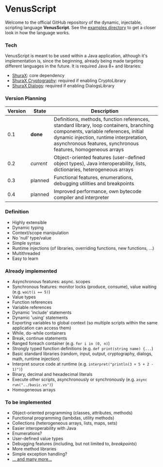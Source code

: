 # VenusScript
Welcome to the official GitHub repository of the dynamic, injectable, scripting language **VenusScript**.
See the [examples directory](https://github.com/BloodShura/VenusScript/tree/master/examples) to get a closer look in how the language works.

### Tech
VenusScript is meant to be used within a Java application, although it's implementation is, since the beginning, already being made targeting different languages in the future.
It is required Java 8+ and libraries:
- [ShuraX](todo): core dependency
- [ShuraX Cryptography](todo): required if enabling CryptoLibrary
- [ShuraX Dialogs](todo): required if enabling DialogsLibrary

### Version Planning
| Version | State     | Description             |
| ------- | --------- | ----------------------- |
| 0.1     | **done**  | Definitions, methods, function references, standard library, loop containers, branching components, variable references, initial dynamic injection, runtime interpretation, asynchronous features, synchronous features, homogeneous arrays |
| 0.2     | *current* | Object-oriented features (user-defined object types), Java interoperability, lists, dictionaries, heterogeneous arrays |
| 0.3     | planned   | Functional features, enumerations, debugging utilities and breakpoints |
| 0.4     | planned   | Improved performance, own bytecode compiler and interpreter |

### Definition
- Highly extensible
- Dynamic typing
- Context/scope manipulation
- No 'null' type/value
- Simple syntax
- Runtime injections (of libraries, overriding functions, new functions, ...)
- Multithreaded
- Easy to learn

### Already implemented
- Asynchronous features: async. scopes
- Synchronous features: monitor locks (produce, consume), value waiting (e.g. ```wait(i == 5)```)
- Value types
- Function references
- Variable references
- Dynamic 'include' statements
- Dynamic 'using' statements
- Exporting variables to global context (so multiple scripts within the same application can access them)
- While, do-while containers
- Break, continue statements
- Ranged foreach container (e.g. ```for i in (0, n)```)
- Strongly typed function definitions (e.g. ```def print(string name) {...```)
- Basic standard libraries (random, input, output, cryptography, dialogs, math, runtime injection)
- Interpret source code at runtime (e.g. ```interpret("println(3 + 5 + 2 - 1)")```)
- Binary, decimal and hexadecimal literals
- Execute other scripts, asynchronously or synchronously (e.g. ```async run("../basic.vs")```)
- Homogeneous arrays

### To be implemented
- Object-oriented programming (classes, attributes, methods)
- Functional programming (lambdas, utility methods)
- Collections (heterogeneous arrays, lists, maps, sets)
- Easier interoperability with Java
- Enumerations?
- User-defined value types
- Debugging features (including, but not limited to, *breakpoints*)
- More method libraries
- Simple exception handling?
- [... and many more...](https://github.com/BloodShura/VenusScript/issues?q=is%3Aissue+is%3Aopen+-label%3Abug)